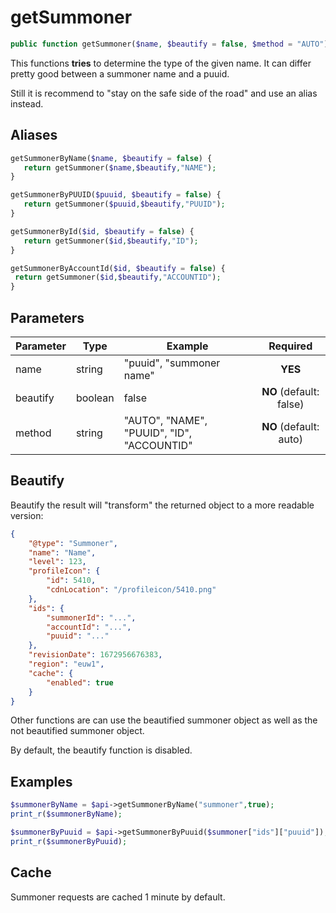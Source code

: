 # getSummoner
```php
public function getSummoner($name, $beautify = false, $method = "AUTO")
```

This functions **tries** to determine the type of the given name. It can differ pretty good between a summoner name and a puuid. 

Still it is recommend to "stay on the safe side of the road" and use an alias instead. 
## Aliases
```php
getSummonerByName($name, $beautify = false) {
   return getSummoner($name,$beautify,"NAME");
}

getSummonerByPUUID($puuid, $beautify = false) {
   return getSummoner($puuid,$beautify,"PUUID");
}

getSummonerById($id, $beautify = false) {
   return getSummoner($id,$beautify,"ID");
}

getSummonerByAccountId($id, $beautify = false) {
 return getSummoner($id,$beautify,"ACCOUNTID");
}
  ```

## Parameters

| Parameter | Type    | Example                                    |        Required         |
| --------- | ------- | ------------------------------------------ | :---------------------: |
| name      | string  | "puuid", "summoner name"                   |         **YES**         |
| beautify  | boolean | false                                      | **NO** (default: false) |
| method    | string  | "AUTO", "NAME", "PUUID", "ID", "ACCOUNTID" | **NO** (default: auto)  |

## Beautify

Beautify the result will "transform" the returned object to a more readable version:
```json
{
    "@type": "Summoner",
    "name": "Name",
    "level": 123,
    "profileIcon": {
        "id": 5410,
        "cdnLocation": "/profileicon/5410.png"
    },
    "ids": {
        "summonerId": "...",
        "accountId": "...",
        "puuid": "..."
    },
    "revisionDate": 1672956676383,
    "region": "euw1",
    "cache": {
        "enabled": true
    }
}
```

Other functions are can use the beautified summoner object as well as the not beautified summoner object. 

By default, the beautify function is disabled. 

## Examples
```php
$summonerByName = $api->getSummonerByName("summoner",true);
print_r($summonerByName);

$summonerByPuuid = $api->getSummonerByPuuid($summoner["ids"]["puuid"]);
print_r($summonerByPuuid);
```

## Cache
Summoner requests are cached 1 minute by default. 